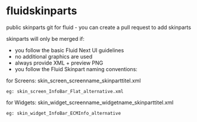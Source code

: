 # fluidskinparts
public skinparts git for fluid - you can create a pull request to add skinparts

skinparts will only be merged if:
  - you follow the basic Fluid Next UI guidelines
  - no additional graphics are used
  - always provide XML + preview PNG
  - you follow the Fluid Skinpart naming conventions:
  
  for Screens:
    skin_screen_screenname_skinparttitel.xml
    
    eg: skin_screen_InfoBar_Flat_alternative.xml
    
  for Widgets:
    skin_widget_screenname_widgetname_skinparttitel.xml
    
    eg: skin_widget_InfoBar_ECMInfo_alternative
